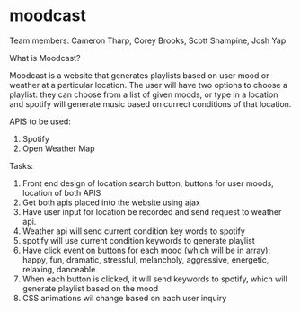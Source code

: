# moodcast

Team members: Cameron Tharp, Corey Brooks, Scott Shampine, Josh Yap

What is Moodcast? 

  Moodcast is a website that generates playlists based on user mood or weather at a particular location. The user will have two options to   choose a playlist: they can choose from a list of given moods, or type in a location and spotify will generate music based on currect     conditions of that location.

APIS to be used: 
  1) Spotify
  2) Open Weather Map 
  
Tasks: 
  1) Front end design of location search button, buttons for user moods, location of both APIS 
  2) Get both apis placed into the website using ajax
  3) Have user input for location be recorded and send request to weather api. 
  4) Weather api will send current condition key words to spotify 
  5) spotify will use current condition keywords to generate playlist 
  6) Have click event on buttons for each mood (which will be in array): happy, fun, dramatic, stressful, melancholy, aggressive, energetic, relaxing, danceable 
  7) When each button is clicked, it will send keywords to spotify, which will generate playlist based on the mood 
  8) CSS animations wil change based on each user inquiry 
  
   

